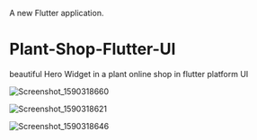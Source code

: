
A new Flutter application.


# Plant-Shop-Flutter-UI
beautiful Hero Widget in a plant online shop in flutter platform UI


![Screenshot_1590318660](https://user-images.githubusercontent.com/51218670/82752938-ee03a580-9dd6-11ea-9a34-1cc46eb0f203.png)

![Screenshot_1590318621](https://user-images.githubusercontent.com/51218670/82752948-feb41b80-9dd6-11ea-8167-c0dc6e214deb.png)

![Screenshot_1590318646](https://user-images.githubusercontent.com/51218670/82752950-05db2980-9dd7-11ea-9e5b-4c8b2f70566c.png)
